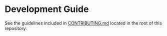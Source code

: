 # Development Guide
See the guidelines included in [CONTRIBUTING.md](../CONTRIBUTING.md) located in the root of this repository.